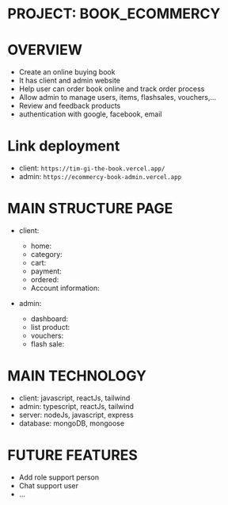 # PROJECT: BOOK_ECOMMERCY

# OVERVIEW

- Create an online buying book
- It has client and admin website
- Help user can order book online and track order
  process
- Allow admin to manage users, items, flashsales,
  vouchers,...
- Review and feedback products
- authentication with google, facebook, email


# Link deployment

- client: `https://tim-gi-the-book.vercel.app/`
- admin: `https://ecommercy-book-admin.vercel.app`

# MAIN STRUCTURE PAGE

- client: 
  + home:
  + category:
  + cart:
  + payment:
  + ordered:
  + Account information:

- admin: 
  + dashboard:
  + list product:
  + vouchers:
  + flash sale:


# MAIN TECHNOLOGY

- client: javascript, reactJs, tailwind
- admin: typescript, reactJs, tailwind
- server: nodeJs, javascript, express
- database: mongoDB, mongoose

# FUTURE FEATURES

- Add role support person
- Chat support user
- ...
